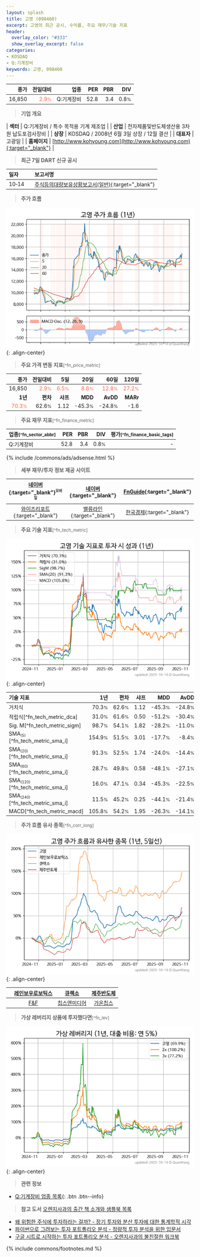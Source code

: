 ```yaml
---
layout: splash
title: 고영 (098460)
excerpt: 고영의 최근 공시, 수익률, 주요 재무/기술 지표
header:
  overlay_color: "#333"
  show_overlay_excerpt: false
categories:
- KOSDAQ
- Q:기계장비
keywords: 고영, 098460
---
```


| **종가** | **전일대비** | **업종** | **PER** | **PBR** | **DIV** |
| -------: | -----------: | -------: | ------: | ------: | ------: |
| 16,850 | <span style="color: tomato">2.9<small>%</small></span> | Q:기계장비 | 52.8 | 3.4 | 0.8<small>%</small> |

<!-- more -->


> **기업 개요**<a id="company"></a>

| <span style="white-space:nowrap;">**섹터**</span> | Q:기계장비 / 특수 목적용 기계 제조업 |
| <span style="white-space:nowrap;">**산업**</span> | 전자제품및반도체생산용 3차원 납도포검사장비 |
| <span style="white-space:nowrap;">**상장**</span> | KOSDAQ / 2008년 6월 3일 상장 / 12월 결산 |
| <span style="white-space:nowrap;">**대표자**</span> | 고광일 |
| <span style="white-space:nowrap;">**홈페이지**</span> | [http://www.kohyoung.com](http://www.kohyoung.com){:target="_blank"} |


> **최근 7일 DART 신규 공시**<a id="dart"></a>

| **일자** |      | **보고서명** |
| :------- | :--- | :----------- |
| 10&#x2011;14 | | [주식등의대량보유상황보고서(일반)](https://dart.fss.or.kr/dsaf001/main.do?rcpNo=20251014000260){:target="_blank"} |


> **주가 흐름**<a id="price"></a>

![098460](/stock/images/098460.png){: .align-center}


> **주요 가격 변동 지표**<small>[^fn_price_metric]</small>

| **종가** | **전일대비** | **5일** | **20일** | **60일** | **120일** |
| -------: | -----------: | ------: | -------: | -------: | --------: |
| 16,850 | <span style="color: tomato">2.9<small>%</small></span> | <span style="color: tomato">6.5<small>%</small></span> | <span style="color: tomato">8.6<small>%</small></span> | <span style="color: tomato">12.8<small>%</small></span> | <span style="color: tomato">27.2<small>%</small></span> |
| **1년** | **편차** | **샤프** | **MDD** | **AvDD** | **MARr** |
| <span style="color: tomato">70.3<small>%</small></span> | 62.6<small>%</small> | 1.12 | -45.3<small>%</small> | -24.8<small>%</small> | -1.6 |


> **주요 재무 지표**<small>[^fn_finance_metric]</small>

| **업종**<small>[^fn_sector_abbr]</small> | **PER** | **PBR** | **DIV** | **평가**<small>[^fn_finance_basic_tags]</small> |
| :--------------------------------------- | ------: | ------: | ------: | ----------------------------------------------: |
| Q:기계장비 | 52.8 | 3.4 | 0.8<small>%</small> | - |



{% include /commons/ads/adsense.html %}

> **세부 재무/투자 정보 제공 사이트**

| [네이버](https://m.stock.naver.com/domestic/stock/098460/finance/summary){:target="_blank"}<sup><small>모바일</small></sup> | [네이버](https://finance.naver.com/item/coinfo.naver?code=098460){:target="_blank"} | [FnGuide](https://comp.fnguide.com/SVO2/ASP/SVD_Invest.asp?gicode=A098460&MenuYn=Y){:target="_blank"} |
| :---: | :---: | :---: |
| [와이즈리포트](https://comp.wisereport.co.kr/company/c1040001.aspx?cmp_cd=098460){:target="_blank"} | [밸류라인](https://www.valueline.co.kr/finance/summary/098460){:target="_blank"} | [한국경제](https://markets.hankyung.com/stock/098460/financial-summary){:target="_blank"} |


> **주요 기술 지표**<small>[^fn_tech_metric]</small>


![098460](/stock/images/098460_tech.png){: .align-center}

| **기술 지표** | **1년** | **편차** | **샤프** | **MDD** | **AvDD** |
| :------------ | ------: | -----------: | -------: | ------: | -------: |
| 거치식 | 70.3<small>%</small> | 62.6<small>%</small> | 1.12 | -45.3<small>%</small> | -24.8<small>%</small> |
| 적립식[^fn_tech_metric_dca] | 31.0<small>%</small> | 61.6<small>%</small> | 0.50 | -51.2<small>%</small> | -30.4<small>%</small> |
| Sig. M[^fn_tech_metric_sigm] | 98.7<small>%</small> | 54.1<small>%</small> | 1.82 | -28.2<small>%</small> | -11.0<small>%</small> |
| SMA<small><sub>(5)</sub></small>[^fn_tech_metric_sma_i] | 154.9<small>%</small> | 51.5<small>%</small> | 3.01 | -17.7<small>%</small> | -8.4<small>%</small> |
| SMA<small><sub>(20)</sub></small>[^fn_tech_metric_sma_i] | 91.3<small>%</small> | 52.5<small>%</small> | 1.74 | -24.0<small>%</small> | -14.4<small>%</small> |
| SMA<small><sub>(60)</sub></small>[^fn_tech_metric_sma_i] | 28.7<small>%</small> | 49.8<small>%</small> | 0.58 | -48.1<small>%</small> | -27.1<small>%</small> |
| SMA<small><sub>(120)</sub></small>[^fn_tech_metric_sma_i] | 16.0<small>%</small> | 47.1<small>%</small> | 0.34 | -45.3<small>%</small> | -22.5<small>%</small> |
| SMA<small><sub>(240)</sub></small>[^fn_tech_metric_sma_i] | 11.5<small>%</small> | 45.2<small>%</small> | 0.25 | -44.1<small>%</small> | -21.4<small>%</small> |
| MACD[^fn_tech_metric_macd] | 105.8<small>%</small> | 54.2<small>%</small> | 1.95 | -26.3<small>%</small> | -14.1<small>%</small> |


> **주가 흐름 유사 종목**<a id="corr"></a><small>[^fn_corr_long]</small>

![098460](/stock/images/098460_corr.png){: .align-center}

|       | [레인보우로보틱스](/277810/) | [큐렉소](/060280/) | [제주반도체](/080220/) |
| :---: | :------------------------------------: | :------------------------------------: | :------------------------------------: |
|       | [F&F](/383220/) | [칩스앤미디어](/094360/) | [가온칩스](/399720/) |


> **가상 레버리지 상품에 투자했다면**<a id="2x"></a><small>[^fn_lev]</small>

![098460](/stock/images/098460_2x.png){: .align-center}


> **관련 정보**

- [Q:기계장비 업종 목록](/stats/sector/kosdaq_업종_기계장비_종목/){: .btn .btn--info}

> **참고 도서** [오렌지사과의 출간 책 소개와 샘플북 목록](https://kongdori.tistory.com/691)

- [왜 위험한 주식에 투자하라는 걸까? - 장기 투자와 분산 투자에 대한 통계학적 시각](https://kongdori.tistory.com/421)
- [파이썬으로 그려보는 투자 포트폴리오 분석  - 정량적 투자 분석을 위한 입문서](https://kongdori.tistory.com/643)
- [구글 시트로 시작하는 투자 포트폴리오 분석 - 오렌지사과의 불친절한 워크북](https://kongdori.tistory.com/449)


{% include commons/footnotes.md %}